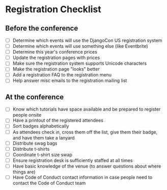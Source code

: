 # Registration Checklist

## Before the conference 

- [ ] Determine which events will use the DjangoCon US registration system
- [ ] Determine which events will use something else (like Eventbrite)
- [ ] Determine this year's conference prices
- [ ] Update the registration pages with prices 
- [ ] Make sure the registration system supports Unicode characters
- [ ] Make the registration page "looks" better
- [ ] Add a registration FAQ to the registration menu
- [ ] Help answer misc emails to the registration mailing list

## At the conference 

- [ ] Know which tutorials have space available and be prepared to register people onsite 
- [ ] Have a printout of the registered attendees 
- [ ] Sort badges alphabetically 
- [ ] As attendees check in, cross them off the list, give them their badge, and have them take a lanyard 
- [ ] Distribute swag bags 
- [ ] Distribute t-shirts 
- [ ] Coordinate t-shirt size swap 
- [ ] Ensure registration desk is sufficiently staffed at all times 
- [ ] Have basic knowledge of the venue (to answer questions about where things are)
- [ ] Have Code of Conduct contact information in case people need to contact the Code of Conduct team 